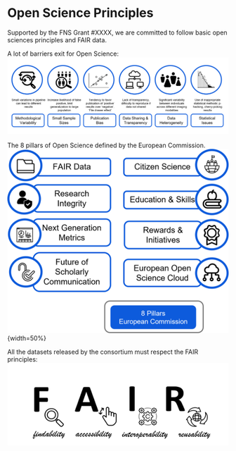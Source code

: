 ﻿


# Open Science Principles


Supported by the FNS Grant #XXXX, we are committed to follow basic open sciences principles and FAIR data. 

A lot of barriers exit for Open Science:
![barriers](img/BarriersOpenScience.png)


The 8 pillars of Open Science defined by the European Commission. 
![pillars](img/OpenSciencePillars.png){width=50%}


All the datasets released by the consortium must respect the FAIR principles:
![fairprin](img/FAIR.png)








